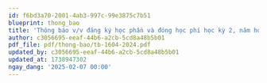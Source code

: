 ```yaml
---
id: f6bd3a70-2001-4ab3-997c-99e3875c7b51
blueprint: thong_bao
title: 'Thông báo v/v đăng ký học phần và đóng học phí học kỳ 2, năm học 2024 - 2025'
author: c3056695-eeaf-44b6-a2cb-5cd8a48b5b01
pdf_file: pdf/thong-bao/tb-1604-2024.pdf
updated_by: c3056695-eeaf-44b6-a2cb-5cd8a48b5b01
updated_at: 1738947302
ngay_dang: '2025-02-07 00:00'
---
```

